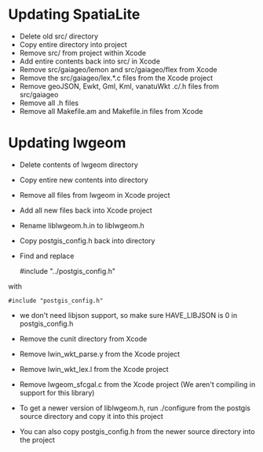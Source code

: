 # Updating SpatiaLite

* Delete old src/ directory
* Copy entire directory into project
* Remove src/ from project within Xcode
* Add entire contents back into src/ in Xcode
* Remove src/gaiageo/lemon and src/gaiageo/flex from Xcode
* Remove the src/gaiageo/lex.*.c files from the Xcode project
* Remove geoJSON, Ewkt, Gml, Kml, vanatuWkt .c/.h files from src/gaiageo
* Remove all .h files
* Remove all Makefile.am and Makefile.in files from Xcode

# Updating lwgeom

* Delete contents of lwgeom directory
* Copy entire new contents into directory
* Remove all files from lwgeom in Xcode project
* Add all new files back into Xcode project
* Rename liblwgeom.h.in to liblwgeom.h
* Copy postgis_config.h back into directory
* Find and replace

    #include "../postgis_config.h"

with

    #include "postgis_config.h"

* we don't need libjson support, so make sure HAVE_LIBJSON is 0 in postgis_config.h
* Remove the cunit directory from Xcode
* Remove lwin_wkt_parse.y from the Xcode project
* Remove lwin_wkt_lex.l from the Xcode project
* Remove lwgeom_sfcgal.c from the Xcode project (We aren't compiling in support for this library)

* To get a newer version of liblwgeom.h, run ./configure from the postgis source directory and copy it into this project
* You can also copy postgis_config.h from the newer source directory into the project
